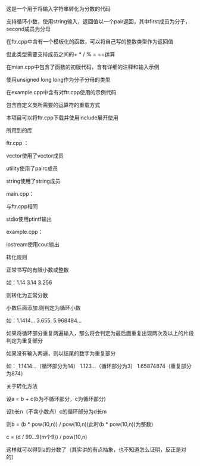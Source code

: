这是一个用于将输入字符串转化为分数的代码

支持循环小数，使用string输入，返回值以一个pair返回，其中first成员为分子，second成员为分母


在ftr.cpp中含有一个模板化的函数，可以将自己写的整数类型作为返回值

但此类型需要支持成员之间的+ * / % = ==运算


在mian.cpp中包含了函数的初版代码，含有详细的注释和输入示例

使用unsigned long long作为分子分母的类型


在example.cpp中含有对ftr.cpp使用的示例代码

包含自定义类所需要的运算符的重载方式


本项目可以将ftr.cpp下载并使用include展开使用

所用到的库

ftr.cpp ： 

vector使用了vector成员

utility使用了pairc成员

string使用了string成员


main.cpp：

与ftr.cpp相同

stdio使用ptintf输出


example.cpp：

iostream使用cout输出


转化规则

正常书写的有限小数或整数

如：1.14 3.14 3.256

则转化为正常分数

小数后面添加.则判定为循环小数

如：1.1414... 3.655. 5.968484...

如果将循环部分重复两遍输入，那么将会判定为最后面重复出现两次及以上的片段判定为重复部分

如果没有输入两遍，则以结尾的数字为重复部分

如： 1.1414...（循环部分为14） 1.123...（循环部分为3） 1.65874874（重复部分为874）


关于转化方法

设a = b + c(b为不循环部分，c为循环部分)

设b长n（不含小数点）c的循环部分为d长m

则b = (b * pow(10,n)) / pow(10,n)(此时(b * pow(10,n))为整数)

c = (d / 99...9(m个9)) / pow(10,n)

这样就可以得到a的分数了（其实讲的有点抽象，也不知道怎么证明，反正是对的）
